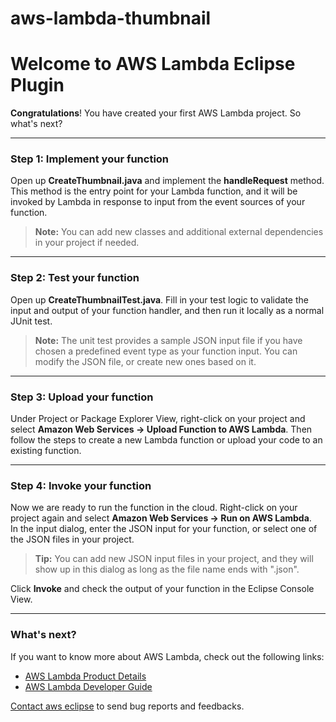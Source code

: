 # aws-lambda-thumbnail



<h1>Welcome to AWS Lambda Eclipse Plugin</h1>

<p><strong>Congratulations</strong>! You have created your first AWS Lambda project. So what's next?</p>

<hr>

</div>

<div>

<h3>Step 1: Implement your function</h3>

<p>Open up <strong>CreateThumbnail.java</strong> and implement the <strong>handleRequest</strong> method. This method is the entry point for your Lambda function, and it will be invoked by Lambda in response to input from the event sources of your function.</p>

<blockquote>
  <p><strong>Note:</strong> You can add new classes and additional external dependencies in your project if needed.</p>
</blockquote>

<hr>

</div>

<div>

<h3>Step 2: Test your function</h3>

<p>Open up <strong>CreateThumbnailTest.java</strong>. Fill in your test logic to validate the input and output of your function handler, and then run it locally as a normal JUnit test.</p>

<blockquote>
  <p><strong>Note:</strong> The unit test provides a sample JSON input file if you have chosen a predefined event type as your function input. You can modify the JSON file, or create new ones based on it.</p>
</blockquote>

<hr>

</div>

<div>

<h3>Step 3: Upload your function</h3>

<p>
Under Project or Package Explorer View, right-click on your project and select <strong>Amazon Web Services -&gt; Upload Function to AWS Lambda</strong>.
Then follow the steps to create a new Lambda function or upload your code to an existing function.
</p>
</ul>

<hr>

</div>

<div>

<h3>Step 4: Invoke your function</h3>

<p>Now we are ready to run the function in the cloud. Right-click on your project again and select <strong>Amazon Web Services -&gt; Run on AWS Lambda</strong>. <br>
In the input dialog, enter the JSON input for your function, or select one of the JSON files in your project.</p>

<blockquote>
  <p><strong>Tip:</strong> You can add new JSON input files in your project, and they will show up in this dialog as long as the file name ends with ".json".</p>
</blockquote>

<p>Click <strong>Invoke</strong> and check the output of your function in the Eclipse Console View.</p>

<hr>

</div>

<div>

<h3>What's next?</h3>

<p>If you want to know more about AWS Lambda, check out the following links:</p>

<ul>
<li><a href="http://aws.amazon.com/lambda/details/">AWS Lambda Product Details</a></li>
<li><a href="http://docs.aws.amazon.com/lambda/latest/dg/welcome.html">AWS Lambda Developer Guide</a></li>
</ul>

<p><a href="mailto:aws-eclipse-feedback@amazon.com">Contact aws eclipse</a> to send bug reports and feedbacks.</p>

